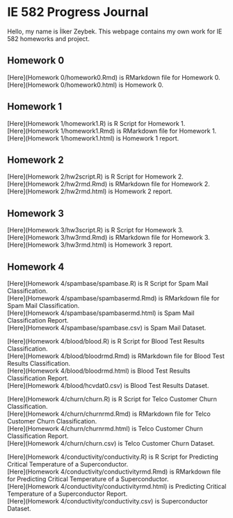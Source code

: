# IE 582 Progress Journal

Hello, my name is İlker Zeybek. This webpage contains my own work for IE 582 homeworks and project.

## Homework 0
[Here](Homework 0/homework0.Rmd) is RMarkdown file for Homework 0.<br/>
[Here](Homework 0/homework0.html) is Homework 0.

## Homework 1
[Here](Homework 1/homework1.R) is R Script for Homework 1.<br/>
[Here](Homework 1/homework1.Rmd) is RMarkdown file for Homework 1.<br/>
[Here](Homework 1/homework1.html) is Homework 1 report.

## Homework 2
[Here](Homework 2/hw2script.R) is R Script for Homework 2.<br/>
[Here](Homework 2/hw2rmd.Rmd) is RMarkdown file for Homework 2.<br/>
[Here](Homework 2/hw2rmd.html) is Homework 2 report.

## Homework 3
[Here](Homework 3/hw3script.R) is R Script for Homework 3.<br/>
[Here](Homework 3/hw3rmd.Rmd) is RMarkdown file for Homework 3.<br/>
[Here](Homework 3/hw3rmd.html) is Homework 3 report.

## Homework 4
[Here](Homework 4/spambase/spambase.R) is R Script for Spam Mail Classification.<br/>
[Here](Homework 4/spambase/spambasermd.Rmd) is RMarkdown file for Spam Mail Classification.<br/>
[Here](Homework 4/spambase/spambasermd.html) is Spam Mail Classification Report.<br/>
[Here](Homework 4/spambase/spambase.csv) is Spam Mail Dataset.<br/>

[Here](Homework 4/blood/blood.R) is R Script for Blood Test Results Classification.<br/>
[Here](Homework 4/blood/bloodrmd.Rmd) is RMarkdown file for Blood Test Results Classification.<br/>
[Here](Homework 4/blood/bloodrmd.html) is Blood Test Results Classification Report.<br/>
[Here](Homework 4/blood/hcvdat0.csv) is Blood Test Results Dataset.<br/>


[Here](Homework 4/churn/churn.R) is R Script for Telco Customer Churn Classification.<br/>
[Here](Homework 4/churn/churnrmd.Rmd) is RMarkdown file for Telco Customer Churn Classification.<br/>
[Here](Homework 4/churn/churnrmd.html) is Telco Customer Churn Classification Report.<br/>
[Here](Homework 4/churn/churn.csv) is Telco Customer Churn Dataset.<br/>

[Here](Homework 4/conductivity/conductivity.R) is R Script for Predicting Critical Temperature of a Superconductor.<br/>
[Here](Homework 4/conductivity/conductivityrmd.Rmd) is RMarkdown file for Predicting Critical Temperature of a Superconductor.<br/>
[Here](Homework 4/conductivity/conductivityrmd.html) is Predicting Critical Temperature of a Superconductor Report.<br/>
[Here](Homework 4/conductivity/conductivity.csv) is Superconductor Dataset.
